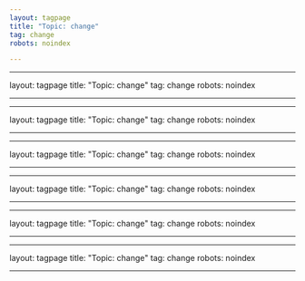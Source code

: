 ```yaml
---
layout: tagpage
title: "Topic: change"
tag: change
robots: noindex

---
```

---
layout: tagpage
title: "Topic: change"
tag: change
robots: noindex

---
---
layout: tagpage
title: "Topic: change"
tag: change
robots: noindex

---
---
layout: tagpage
title: "Topic: change"
tag: change
robots: noindex

---
---
layout: tagpage
title: "Topic: change"
tag: change
robots: noindex

---
---
layout: tagpage
title: "Topic: change"
tag: change
robots: noindex

---
---
layout: tagpage
title: "Topic: change"
tag: change
robots: noindex

---

